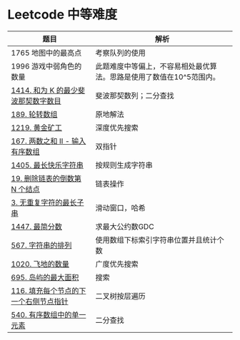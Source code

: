 # Leetcode 中等难度

| 题目                                                         | 解析                                                         |
| ------------------------------------------------------------ | ------------------------------------------------------------ |
| 1765 地图中的最高点                                          | 考察队列的使用                                               |
| 1996 游戏中弱角色的数量                                      | 此题难度中等偏上，不容易相处最优算法。思路是使用了数值在10^5范围内。 |
| [1414. 和为 K 的最少斐波那契数字数目](https://leetcode-cn.com/problems/find-the-minimum-number-of-fibonacci-numbers-whose-sum-is-k/) | 斐波那契数列；二分查找                                       |
| [189. 轮转数组](https://leetcode-cn.com/problems/rotate-array/) | 原地解法                                                     |
| [1219. 黄金矿工](https://leetcode-cn.com/problems/path-with-maximum-gold/) | 深度优先搜索                                                 |
| [167. 两数之和 II - 输入有序数组](https://leetcode-cn.com/problems/two-sum-ii-input-array-is-sorted/) | 双指针                                                       |
| [1405. 最长快乐字符串](https://leetcode-cn.com/problems/longest-happy-string/) | 按规则生成字符串                                             |
| [19. 删除链表的倒数第 N 个结点](https://leetcode-cn.com/problems/remove-nth-node-from-end-of-list/) | 链表操作                                                     |
| [3. 无重复字符的最长子串](https://leetcode-cn.com/problems/longest-substring-without-repeating-characters/) | 滑动窗口，哈希                                               |
| [1447. 最简分数](https://leetcode-cn.com/problems/simplified-fractions/) | 求最大公约数GDC                                              |
| [567. 字符串的排列](https://leetcode-cn.com/problems/permutation-in-string/) | 使用数组下标索引字符串位置并且统计个数                       |
| [1020. 飞地的数量](https://leetcode-cn.com/problems/number-of-enclaves/) | 广度优先搜索                                                 |
| [695. 岛屿的最大面积](https://leetcode-cn.com/problems/max-area-of-island/) | 搜索                                                         |
| [116. 填充每个节点的下一个右侧节点指针](https://leetcode-cn.com/problems/populating-next-right-pointers-in-each-node/) | 二叉树按层遍历                                               |
| [540. 有序数组中的单一元素](https://leetcode-cn.com/problems/single-element-in-a-sorted-array/) | 二分查找                                                     |

